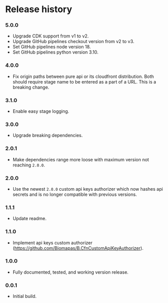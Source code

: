 # Release history

### 5.0.0
* Upgrade CDK support from v1 to v2.
* Upgrade GitHub pipelines checkout version from v2 to v3.
* Set GitHub pipelines node version 18.
* Set GitHub pipelines python version 3.10.

### 4.0.0
* Fix origin paths between pure api or its cloudfront distribution.
  Both should require stage name to be entered as a part of a URL.
  This is a breaking change.

### 3.1.0
* Enable easy stage logging.

### 3.0.0
* Upgrade breaking dependencies.

### 2.0.1
* Make dependencies range more loose with maximum version not reaching `2.0.0`.

### 2.0.0
* Use the newest `2.0.0` custom api keys authorizer which now hashes 
api secrets and is no longer compatible with previous versions. 

### 1.1.1
* Update readme.

### 1.1.0
* Implement api keys custom authorizer (https://github.com/Biomapas/B.CfnCustomApiKeyAuthorizer).

### 1.0.0
* Fully documented, tested, and working version release.

### 0.0.1
* Initial build. 
